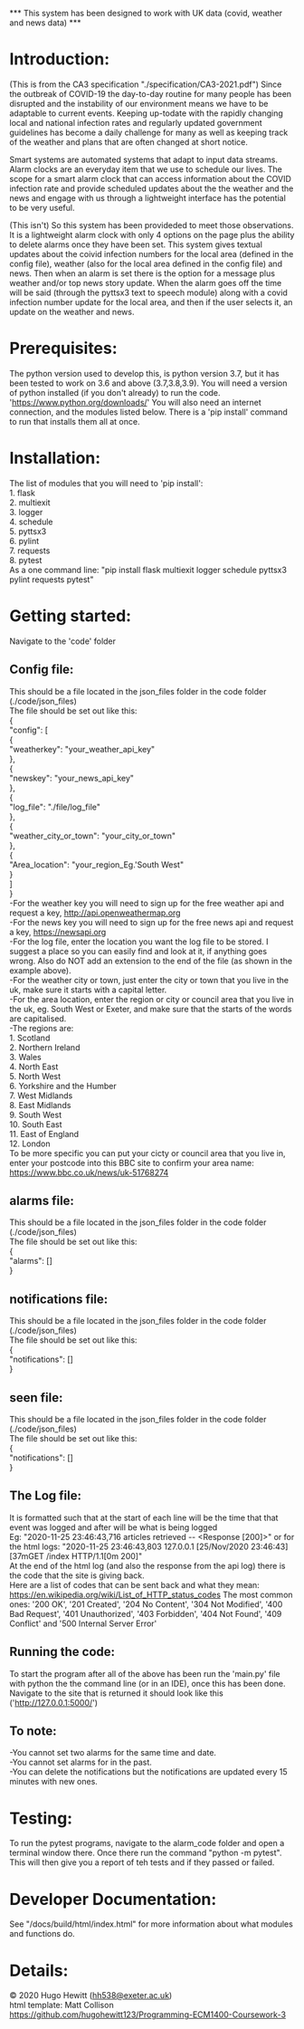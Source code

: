 *** This system has been designed to work with UK data (covid, weather and news data) ***

# Introduction:
(This is from the CA3 specification "./specification/CA3-2021.pdf")
Since the outbreak of COVID-19 the day-to-day routine for many people has been disrupted and the instability of our environment
means we have to be adaptable to current events. Keeping up-todate with the rapidly changing local and national infection rates and
regularly updated government guidelines has become a daily challenge for many as well as keeping track of the weather and plans
that are often changed at short notice.
   
Smart systems are automated systems that adapt to input data streams. Alarm clocks are an everyday item that we use to schedule our
lives. The scope for a smart alarm clock that can access information about the COVID infection rate and provide scheduled updates
about the the weather and the news and engage with us through a lightweight interface has the potential to be very useful.

(This isn't)
So this system has been provideded to meet those observations. It is a lightweight alarm clock with only 4 options on the page plus
the ability to delete alarms once they have been set. This system gives textual updates about the coivid infection numbers for the
local area (defined in the config file), weather (also for the local area defined in the config file) and news. Then when an alarm
is set there is the option for a message plus weather and/or top news story update. When the alarm goes off the time will be said
(through the pyttsx3 text to speech module) along with a covid infection number update for the local area, and then if the user
selects it, an update on the weather and news.

# Prerequisites:
The python version used to develop this, is python version 3.7, but it has been tested to work on 3.6 and above (3.7,3.8,3.9).
You will need a version of python installed (if you don't already) to run the code. 'https://www.python.org/downloads/'
You will also need an internet connection, and the modules listed below. There is a 'pip install' command to run that installs them
all at once.

# Installation:
The list of modules that you will need to 'pip install':  
    1. flask  
    2. multiexit  
    3. logger  
    4. schedule  
    5. pyttsx3  
    6. pylint  
    7. requests  
    8. pytest  
As a one command line: "pip install flask multiexit logger schedule pyttsx3 pylint requests pytest"

# Getting started:
Navigate to the 'code' folder
## Config file:
This should be a file located in the json_files folder in the code folder (./code/json_files)  
The file should be set out like this:  
{  
"config": [  
{  
    "weatherkey": "your_weather_api_key"  
    },  
{  
    "newskey": "your_news_api_key"  
    },  
{  
    "log_file": "./file/log_file"  
    },  
{  
    "weather_city_or_town": "your_city_or_town"  
    },  
{  
    "Area_location": "your_region_Eg.'South West"  
    }  
    ]  
}  
-For the weather key you will need to sign up for the free weather api and request a key, http://api.openweathermap.org  
-For the news key you will need to sign up for the free news api and request a key, https://newsapi.org  
-For the log file, enter the location you want the log file to be stored. I suggest a place so you can easily find and look at
it, if anything goes wrong. Also do NOT add an extension to the end of the file (as shown in the example above).  
-For the weather city or town, just enter the city or town that you live in the uk, make sure it starts with a capital letter.  
-For the area location, enter the region or city or council area that you live in the uk, eg. South West or Exeter, and make sure that the starts of the words are capitalised.  
-The regions are:  
    1. Scotland  
    2. Northern Ireland  
    3. Wales  
    4. North East  
    5. North West  
    6. Yorkshire and the Humber  
    7. West Midlands  
    8. East Midlands  
    9. South West  
    10. South East  
    11. East of England  
    12. London  
To be more specific you can put your cicty or council area that you live in, enter your postcode into this BBC site to confirm your area name: https://www.bbc.co.uk/news/uk-51768274
## alarms file:
This should be a file located in the json_files folder in the code folder (./code/json_files)  
The file should be set out like this:  
{  
    "alarms": []  
}  
## notifications file:
This should be a file located in the json_files folder in the code folder (./code/json_files)  
The file should be set out like this:  
{  
    "notifications": []  
}  
## seen file:
This should be a file located in the json_files folder in the code folder (./code/json_files)  
The file should be set out like this:  
{  
    "notifications": []  
}  

## The Log file:
It is formatted such that at the start of each line will be the time that that event was logged and after will be what is being
logged  
Eg: "2020-11-25 23:46:43,716 articles retrieved -- <Response [200]>" or for the html logs: "2020-11-25 23:46:43,803 127.0.0.1
[25/Nov/2020 23:46:43] [37mGET /index HTTP/1.1[0m 200]"  
At the end of the html log (and also the response from the api log) there is the code that the site is giving back.  
Here are a list of codes that can be sent back and what they mean: https://en.wikipedia.org/wiki/List_of_HTTP_status_codes
The most common ones: '200 OK', '201 Created', '204 No Content', '304 Not Modified', '400 Bad Request', '401 Unauthorized',
'403 Forbidden', '404 Not Found', '409 Conflict' and '500 Internal Server Error'
## Running the code:
To start the program after all of the above has been run the 'main.py' file with python the the command line (or in an IDE),
once this has been done. Navigate to the site that is returned it should look like this ('http://127.0.0.1:5000/')
## To note:
-You cannot set two alarms for the same time and date.  
-You cannot set alarms for in the past.  
-You can delete the notifications but the notifications are updated every 15 minutes with new ones.  

# Testing:
To run the pytest programs, navigate to the alarm_code folder and open a terminal window there. Once there run the command
"python -m pytest". This will then give you a report of teh tests and if they passed or failed.  

# Developer Documentation:  
See "/docs/build/html/index.html" for more information about what modules and functions do.  

# Details:
© 2020 Hugo Hewitt (hh538@exeter.ac.uk)  
html template: Matt Collison  
https://github.com/hugohewitt123/Programming-ECM1400-Coursework-3
